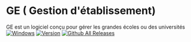 # GE ( Gestion d'établissement)
GE est un logiciel conçu pour gérer les grandes écoles ou des universités
[![Windows](https://img.shields.io/badge/Windows-yes-red.svg)](#README)
[![Version](https://img.shields.io/badge/Version-1.0.0-teal)](https://github.com/jahjuno/GE/releases)
[![Github All Releases](https://img.shields.io/github/downloads/jahjuno/GE/total?style=flat-square)](https://github.com/jahjuno/GE/releases/download/v1.0.0/ge.exe)


